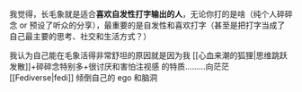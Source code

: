 我觉得，长毛象就是适合**喜欢自发性打字输出的人**，无论你打的是啥（纯个人碎碎念 or 预设了听众的分享），最重要的是自发性和喜欢打字（甚至是把打字当成了自己最主要的思考、社交和生活方式？）

我认为自己能在毛象活得非常舒坦的原因就是因为我 [[心血来潮的狐狸|思维跳跃发散]]+碎碎念特别多+很讨厌和害怕注视感 的特质………向茫茫 [[Fediverse|fedi]] 倾倒自己的 ego 和脑洞

